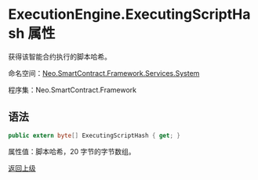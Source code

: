 # ExecutionEngine.ExecutingScriptHash 属性

获得该智能合约执行的脚本哈希。

命名空间：[Neo.SmartContract.Framework.Services.System](../../System.md)

程序集：Neo.SmartContract.Framework

## 语法

```c#
public extern byte[] ExecutingScriptHash { get; }
```

属性值：脚本哈希，20 字节的字节数组。



[返回上级](../ExecutionEngine.md)